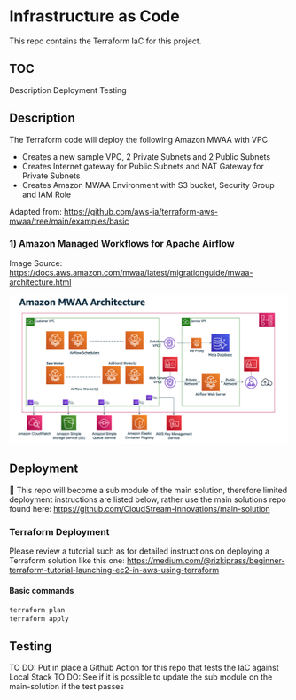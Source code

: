 # Infrastructure as Code

This repo contains the Terraform IaC for this project.

## TOC

Description
Deployment
Testing

## Description

The Terraform code will deploy the following Amazon MWAA with VPC

- Creates a new sample VPC, 2 Private Subnets and 2 Public Subnets
- Creates Internet gateway for Public Subnets and NAT Gateway for Private Subnets
- Creates Amazon MWAA Environment with S3 bucket, Security Group and IAM Role

Adapted from: https://github.com/aws-ia/terraform-aws-mwaa/tree/main/examples/basic

### 1) Amazon Managed Workflows for Apache Airflow

Image Source: https://docs.aws.amazon.com/mwaa/latest/migrationguide/mwaa-architecture.html

![mwaa-architecture](img/mwaa-architecture.png)

## Deployment

:pencil: This repo will become a sub module of the main solution, therefore limited deployment instructions are listed below, rather use the main solutions repo found here: https://github.com/CloudStream-Innovations/main-solution

### Terraform Deployment

Please review a tutorial such as for detailed instructions on deploying a Terraform solution like this one: https://medium.com/@rizkiprass/beginner-terraform-tutorial-launching-ec2-in-aws-using-terraform

#### Basic commands

```
terraform plan
terraform apply
```

## Testing

TO DO: Put in place a Github Action for this repo that tests the IaC against Local Stack
TO DO: See if it is possible to update the sub module on the main-solution if the test passes
